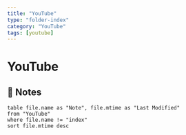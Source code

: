 ```yaml
---
title: "YouTube"
type: "folder-index"
category: "YouTube"
tags: [youtube]
---
```


# YouTube

## 📄 Notes
```dataview
table file.name as "Note", file.mtime as "Last Modified"
from "YouTube"
where file.name != "index"
sort file.mtime desc
```
